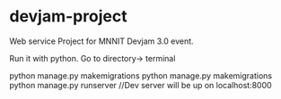 # devjam-project
Web service Project for MNNIT Devjam 3.0 event.


Run it with python.
Go to directory-> terminal

python manage.py makemigrations
python manage.py makemigrations
python manage.py runserver //Dev server will be up on localhost:8000
